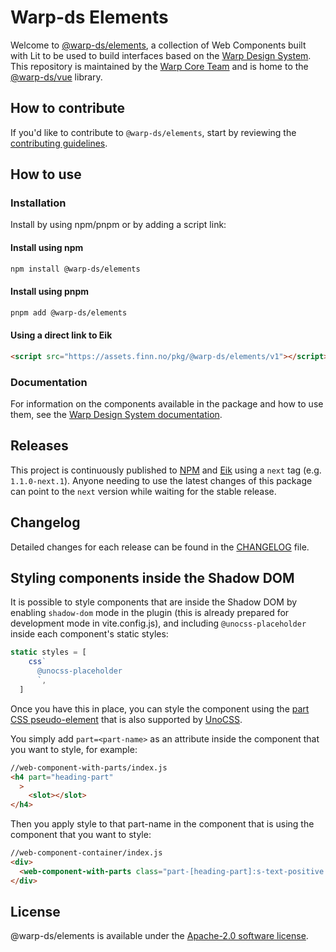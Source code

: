 # Warp-ds Elements

Welcome to [@warp-ds/elements](https://github.com/warp-ds/elements),
a collection of Web Components built with Lit to be used to build interfaces based on the [Warp Design System](https://github.com/warp-ds/).
This repository is maintained by the [Warp Core Team](https://github.com/orgs/warp-ds/teams/warp-core-team)
and is home to the [@warp-ds/vue](https://www.npmjs.com/package/@warp-ds/elements) library.


## How to contribute

If you'd like to contribute to `@warp-ds/elements`,
start by reviewing the [contributing guidelines](CONTRIBUTING.md).


## How to use

### Installation

Install by using npm/pnpm or by adding a script link:

#### Install using npm
```sh
npm install @warp-ds/elements
```

#### Install using pnpm
```sh
pnpm add @warp-ds/elements
```

#### Using a direct link to Eik
```html
<script src="https://assets.finn.no/pkg/@warp-ds/elements/v1"></script>
```

### Documentation

For information on the components available in the package and how to use them,
see the [Warp Design System documentation](https://warp-ds.github.io/tech-docs/).


## Releases

This project is continuously published to [NPM](https://www.npmjs.com/package/@warp-ds/elements) and [Eik](https://assets.finn.no/pkg/@warp-ds/elements) using a `next` tag (e.g. `1.1.0-next.1`).
Anyone needing to use the latest changes of this package can point to the `next` version while waiting for the stable release.


## Changelog

Detailed changes for each release can be found in the [CHANGELOG](CHANGELOG.md) file.

## Styling components inside the Shadow DOM

It is possible to style components that are inside the Shadow DOM by enabling `shadow-dom` mode in the plugin (this is already prepared for development mode in vite.config.js), and including `@unocss-placeholder` inside each component's static styles:

```js
static styles = [
    css`
      @unocss-placeholder
      `,
  ]
```

Once you have this in place, you can style the component using the [part CSS pseudo-element](https://developer.mozilla.org/en-US/docs/Web/CSS/::part) that is also supported by [UnoCSS](https://unocss.dev/integrations/vite#part-built-in-support).

You simply add `part=<part-name>` as an attribute inside the component that you want to style, for example:

```html
//web-component-with-parts/index.js
<h4 part="heading-part"
  >
    <slot></slot>
</h4>
```

Then you apply style to that part-name in the component that is using the component that you want to style:
```html
//web-component-container/index.js
<div>
  <web-component-with-parts class="part-[heading-part]:s-text-positive part-[heading-part]:pl-4"></web-component-with-parts>
</div>
```



## License

@warp-ds/elements is available under the [Apache-2.0 software license](https://github.com/warp-ds/elements/blob/main/LICENSE).
